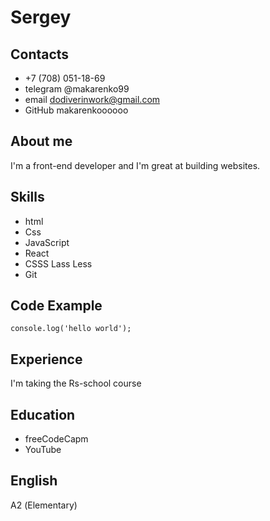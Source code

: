 # Sergey

## Contacts

- +7 (708) 051-18-69
- telegram @makarenko99
- email dodiverinwork@gmail.com
- GitHub makarenkoooooo

## About me

I'm a front-end developer and I'm great at building websites.

## Skills

- html
- Css
- JavaScript
- React
- CSSS Lass Less
- Git

## Code Example

```
console.log('hello world');
```

## Experience

I'm taking the Rs-school course

## Education

- freeCodeCapm
- YouTube

## English

А2 (Elementary)

